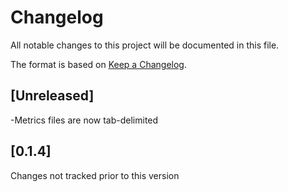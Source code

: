 # Changelog
All notable changes to this project will be documented in this file.

The format is based on [Keep a Changelog](https://keepachangelog.com/en/1.0.0/).

## [Unreleased]
-Metrics files are now tab-delimited

## [0.1.4]
Changes not tracked prior to this version
